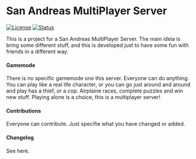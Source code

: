 # San Andreas MultiPlayer Server
[![License][license-svg]][license-url]
[![Status][status-svg]][status-url]

This is a project for a San Andreas MultiPlayer Server. The main ideia is bring some different stuff, and this is developed just to have some fun with friends in a different way.



#### Gamemode
There is no specific gamemode one this server. Everyone can do anything. You can play like a real life character, or you can go just around and around and play has a thief, or a cop. Airplaine races, complete puzzles and win new stuff.
Playing alone is a choice, this is a multiplayer server!

#### Contributions
Everyone can contribute. Just specifie what you have changed or added.

#### Changelog
See here.

[license-svg]: https://img.shields.io/badge/license-GNU%20v.3-blue.svg
[license-url]: https://github.com/iamthekyt/SAMP-Server
[status-svg]: https://img.shields.io/pypi/status/Django.svg?maxAge=2592000
[status-url]: https://github.com/iamthekyt/SAMP-Server
